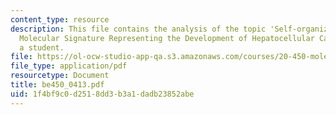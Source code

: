 ```yaml
---
content_type: resource
description: This file contains the analysis of the topic 'Self-organizing-map-based
  Molecular Signature Representing the Development of Hepatocellular Carcinoma' by
  a student.
file: https://ol-ocw-studio-app-qa.s3.amazonaws.com/courses/20-450-molecular-and-cellular-pathophysiology-be-450-spring-2005/1f4bf9c0d2518dd3b3a1dadb23852abe_be450_0413.pdf
file_type: application/pdf
resourcetype: Document
title: be450_0413.pdf
uid: 1f4bf9c0-d251-8dd3-b3a1-dadb23852abe
---
```

